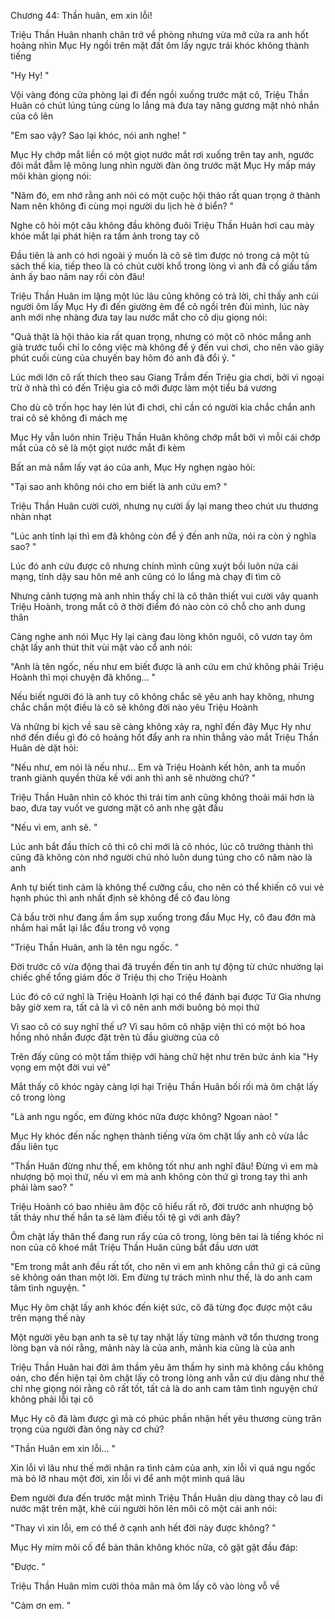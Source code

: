 




Chương 44: Thần huân, em xin lỗi!

Triệu Thần Huân nhanh chân trở về phòng nhưng vừa mở cửa ra anh hốt hoảng nhìn Mục Hy ngồi trên mặt đất ôm lấy ngực trái khóc không thành tiếng

"Hy Hy! "

Vội vàng đóng cửa phòng lại đi đến ngồi xuống trước mặt cô, Triệu Thần Huân có chút lúng túng cùng lo lắng mà đưa tay nâng gương mặt nhỏ nhắn của cô lên

"Em sao vậy? Sao lại khóc, nói anh nghe! "

Mục Hy chớp mắt liền có một giọt nước mắt rơi xuống trên tay anh, ngước đôi mắt đẫm lệ mông lung nhìn người đàn ông trước mặt Mục Hy mấp máy môi khàn giọng nói:

"Năm đó, em nhớ rằng anh nói có một cuộc hội thảo rất quan trọng ở thành Nam nên không đi cùng mọi người du lịch hè ở biển? "

Nghe cô hỏi một câu không đầu không đuôi Triệu Thần Huân hơi cau mày khóe mắt lại phát hiện ra tấm ảnh trong tay cô

Đầu tiên là anh có hơi ngoài ý muốn là cô sẽ tìm được nó trong cả một tủ sách thế kia, tiếp theo là có chút cười khổ trong lòng vì anh đã cố giấu tấm ảnh ấy bao năm nay rồi còn đâu!

Triệu Thần Huân im lặng một lúc lâu cũng không có trả lời, chỉ thấy anh cúi người ôm lấy Mục Hy đi đến giường êm để cô ngồi trên đùi mình, lúc này anh mới nhẹ nhàng đưa tay lau nước mắt cho cô dịu giọng nói:

"Quả thật là hội thảo kia rất quan trọng, nhưng có một cô nhóc mắng anh già trước tuổi chỉ lo công việc mà không để ý đến vui chơi, cho nên vào giây phút cuối cùng của chuyến bay hôm đó anh đã đổi ý. "

Lúc mới lớn cô rất thích theo sau Giang Trầm đến Triệu gia chơi, bởi vì ngoại trừ ở nhà thì có đến Triệu gia cô mới được làm một tiểu bá vương


Cho dù cô trốn học hay lén lút đi chơi, chỉ cần có người kia chắc chắn anh trai cô sẽ không đi mách mẹ

Mục Hy vẫn luôn nhìn Triệu Thần Huân không chớp mắt bởi vì mỗi cái chớp mắt của cô sẽ là một giọt nước mắt đi kèm

Bất an mà nắm lấy vạt áo của anh, Mục Hy nghẹn ngào hỏi:

"Tại sao anh không nói cho em biết là anh cứu em? "

Triệu Thần Huân cười cười, nhưng nụ cười ấy lại mang theo chút ưu thương nhàn nhạt

"Lúc anh tỉnh lại thì em đã không còn để ý đến anh nữa, nói ra còn ý nghĩa sao? "

Lúc đó anh cứu được cô nhưng chính mình cũng xuýt bồi luôn nửa cái mạng, tỉnh dậy sau hôn mê anh cũng có lo lắng mà chạy đi tìm cô

Nhưng cảnh tượng mà anh nhìn thấy chỉ là cô thân thiết vui cười vây quanh Triệu Hoành, trong mắt cô ở thời điểm đó nào còn có chỗ cho anh dung thân

Càng nghe anh nói Mục Hy lại càng đau lòng khôn nguôi, cô vươn tay ôm chặt lấy anh thút thít vùi mặt vào cổ anh nói:

"Anh là tên ngốc, nếu như em biết được là anh cứu em chứ không phải Triệu Hoành thì mọi chuyện đã không... "

Nếu biết người đó là anh tuy cô không chắc sẽ yêu anh hay không, nhưng chắc chắn một điều là cô sẽ không đời nào yêu Triệu Hoành

Và những bi kịch về sau sẽ càng không xảy ra, nghĩ đến đây Mục Hy như nhớ đến điều gì đó cô hoảng hốt đẩy anh ra nhìn thẳng vào mắt Triệu Thần Huân dè dặt hỏi:

"Nếu như, em nói là nếu như... Em và Triệu Hoành kết hôn, anh ta muốn tranh giành quyền thừa kế với anh thì anh sẽ nhường chứ? "

Triệu Thần Huân nhìn cô khóc thì trái tim anh cũng không thoải mái hơn là bao, đưa tay vuốt ve gương mặt cô anh nhẹ gật đầu

"Nếu vì em, anh sẽ. "

Lúc anh bắt đầu thích cô thì cô chỉ mới là cô nhóc, lúc cô trưởng thành thì cũng đã không còn nhớ người chú nhỏ luôn dung túng cho cô năm nào là anh


Anh tự biết tình cảm là không thể cưỡng cầu, cho nên có thể khiến cô vui vẻ hạnh phúc thì anh nhất định sẽ không để cô đau lòng

Cả bầu trời như đang ầm ầm sụp xuống trong đầu Mục Hy, cô đau đớn mà nhắm hai mắt lại lắc đầu trong vô vọng

"Triệu Thần Huân, anh là tên ngu ngốc. "

Đời trước cô vừa động thai đã truyền đến tin anh tự động từ chức nhường lại chiếc ghế tổng giám đốc ở Triệu thị cho Triệu Hoành

Lúc đó cô cứ nghĩ là Triệu Hoành lợi hại có thể đánh bại được Tứ Gia nhưng bây giờ xem ra, tất cả là vì cô nên anh mới buông bỏ mọi thứ

Vì sao cô có suy nghĩ thế ư? Vì sau hôm cô nhập viện thì có một bó hoa hồng nhỏ nhắn được đặt trên tủ đầu giường của cô

Trên đấy cũng có một tấm thiệp với hàng chữ hệt như trên bức ảnh kia "Hy vọng em một đời vui vẻ"

Mắt thấy cô khóc ngày càng lợi hại Triệu Thần Huân bối rối mà ôm chặt lấy cô trong lòng

"Là anh ngu ngốc, em đừng khóc nữa được không? Ngoan nào! "

Mục Hy khóc đến nấc nghẹn thành tiếng vừa ôm chặt lấy anh cô vừa lắc đầu liên tục

"Thần Huân đừng như thế, em không tốt như anh nghĩ đâu! Đừng vì em mà nhượng bộ mọi thứ, nếu vì em mà anh không còn thứ gì trong tay thì anh phải làm sao? "

Triệu Hoành có bao nhiêu âm độc cô hiểu rất rõ, đời trước anh nhượng bộ tất thảy như thế hắn ta sẽ làm điều tồi tệ gì với anh đây?

Ôm chặt lấy thân thể đang run rẩy của cô trong, lòng bên tai là tiếng khóc nỉ non của cô khoé mắt Triệu Thần Huân cũng bắt đầu ươn ướt

"Em trong mắt anh đều rất tốt, cho nên vì em anh không cần thứ gì cả cũng sẽ không oán than một lời. Em đừng tự trách mình như thế, là do anh cam tâm tình nguyện. "

Mục Hy ôm chặt lấy anh khóc đến kiệt sức, cô đã từng đọc được một câu trên mạng thế này


Một người yêu bạn anh ta sẽ tự tay nhặt lấy từng mảnh vỡ tổn thương trong lòng bạn và nói rằng, mảnh này là của anh, mảnh kia cũng là của anh

Triệu Thần Huân hai đời âm thầm yêu âm thầm hy sinh mà không cầu không oán, cho đến hiện tại ôm chặt lấy cô trong lòng anh vẫn cứ dịu dàng như thế chỉ nhẹ giọng nói rằng cô rất tốt, tất cả là do anh cam tâm tình nguyện chứ không phải lỗi tại cô

Mục Hy cô đã làm được gì mà có phúc phần nhận hết yêu thương cùng trân trọng của người đàn ông này cơ chứ?

"Thần Huân em xin lỗi... "

Xin lỗi vì lâu như thế mới nhận ra tình cảm của anh, xin lỗi vì quá ngu ngốc mà bỏ lỡ nhau một đời, xin lỗi vì để anh một mình quá lâu

Đem người đưa đến trước mặt mình Triệu Thần Huân dịu dàng thay cô lau đi nước mặt trên mặt, khẽ cúi người hôn lên môi cô một cái anh nói:

"Thay vì xin lỗi, em có thể ở cạnh anh hết đời này được không? "

Mục Hy mím môi cố để bản thân không khóc nữa, cô gật gật đầu đáp:

"Được. "

Triệu Thần Huân mỉm cười thỏa mãn mà ôm lấy cô vào lòng vỗ về

"Cảm ơn em. "




